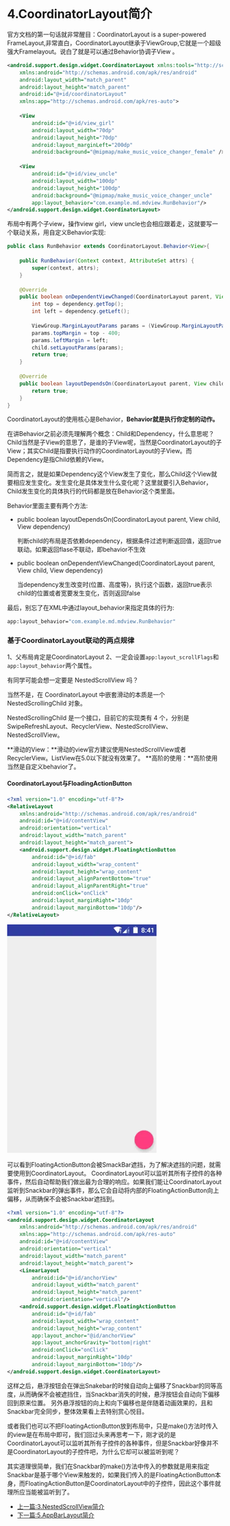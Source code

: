 # 4.CoordinatorLayout简介

官方文档的第一句话就非常醒目：CoordinatorLayout is a super-powered FrameLayout,非常直白，CoordinatorLayout继承于ViewGroup,它就是一个超级强大Framelayout。说白了就是可以通过Behavior协调子View 。

```xml
<android.support.design.widget.CoordinatorLayout xmlns:tools="http://schemas.android.com/tools"
    xmlns:android="http://schemas.android.com/apk/res/android"
    android:layout_width="match_parent"
    android:layout_height="match_parent"
    android:id="@+id/coordinatorLayout"
    xmlns:app="http://schemas.android.com/apk/res-auto">

    <View
        android:id="@+id/view_girl"
        android:layout_width="70dp"
        android:layout_height="70dp"
        android:layout_marginLeft="200dp"
        android:background="@mipmap/make_music_voice_changer_female" />

    <View
        android:id="@+id/view_uncle"
        android:layout_width="100dp"
        android:layout_height="100dp"
        android:background="@mipmap/make_music_voice_changer_uncle"
        app:layout_behavior="com.example.md.mdview.RunBehavior"/>
</android.support.design.widget.CoordinatorLayout>
```

布局中有两个子view，操作view girl，view uncle也会相应跟着走，这就要写一个联动关系，用自定义Behavior实现:  

```java
public class RunBehavior extends CoordinatorLayout.Behavior<View>{

    public RunBehavior(Context context, AttributeSet attrs) {
        super(context, attrs);
    }

    @Override
    public boolean onDependentViewChanged(CoordinatorLayout parent, View child, View dependency) {
        int top = dependency.getTop();
        int left = dependency.getLeft();

        ViewGroup.MarginLayoutParams params = (ViewGroup.MarginLayoutParams) child.getLayoutParams();
        params.topMargin = top - 400;
        params.leftMargin = left;
        child.setLayoutParams(params);
        return true;
    }

    @Override
    public boolean layoutDependsOn(CoordinatorLayout parent, View child, View dependency) {
        return true;
    }
}
```

CoordinatorLayout的使用核心是Behavior，**Behavior就是执行你定制的动作。**

在讲Behavior之前必须先理解两个概念：Child和Dependency，什么意思呢？Child当然是子View的意思了，是谁的子View呢，当然是CoordinatorLayout的子View；其实Child是指要执行动作的CoordinatorLayout的子View。而Dependency是指Child依赖的View。

简而言之，就是如果Dependency这个View发生了变化，那么Child这个View就要相应发生变化。发生变化是具体发生什么变化呢？这里就要引入Behavior，Child发生变化的具体执行的代码都是放在Behavior这个类里面。

Behavior里面主要有两个方法: 
- public boolean layoutDependsOn(CoordinatorLayout parent, View child, View dependency)

    判断child的布局是否依赖dependency，根据条件过滤判断返回值，返回true联动。如果返回flase不联动，即behavior不生效

- public boolean onDependentViewChanged(CoordinatorLayout parent, View child, View dependency)

    当dependency发生改变时(位置、高度等)，执行这个函数，返回true表示child的位置或者宽要发生变化，否则返回false

最后，别忘了在XML中通过layout_behavior来指定具体的行为: 

```bash
app:layout_behavior="com.example.md.mdview.RunBehavior"
```



### 基于CoordinatorLayout联动的两点规律
 1、父布局肯定是CoordinatorLayout
 2、一定会设置`app:layout_scrollFlags`和`app:layout_behavior`两个属性。

有同学可能会想一定要是 NestedScrollView 吗？ 

当然不是，在 CoordinatorLayout 中嵌套滑动的本质是一个 NestedScrollingChild 对象。 

NestedScrollingChild 是一个接口，目前它的实现类有 4 个，分别是SwipeRefreshLayout、RecyclerView、NestedScrollView、NestedScrollView。

 **滑动的View：**滑动的view官方建议使用NestedScrollView或者RecyclerView。ListView在5.0以下就没有效果了。
 **高阶的使用：**高阶使用当然是自定义behavior了。



#### CoordinatorLayout与FloadingActionButton

```xml
<?xml version="1.0" encoding="utf-8"?>
<RelativeLayout     
    xmlns:android="http://schemas.android.com/apk/res/android"
    android:id="@+id/contentView"
    android:orientation="vertical"     
    android:layout_width="match_parent"
    android:layout_height="match_parent">
    <android.support.design.widget.FloatingActionButton
        android:id="@+id/fab"
        android:layout_width="wrap_content"
        android:layout_height="wrap_content"
        android:layout_alignParentBottom="true"
        android:layout_alignParentRight="true"
        android:onClick="onClick"
        android:layout_marginRight="10dp"
        android:layout_marginBottom="10dp"/>
</RelativeLayout>
```



![Image](https://raw.githubusercontent.com/CharonChui/Pictures/master/smacker_floatingbutton.webp?raw=true)        

可以看到FloatingActionButton会被SmackBar遮挡，为了解决遮挡的问题，就需要使用到CoordinatorLayout。
CoordinatorLayout可以监听其所有子控件的各种事件，然后自动帮助我们做出最为合理的响应。如果我们能让CoordinatorLayout监听到Snackbar的弹出事件，那么它会自动将内部的FloatingActionButton向上偏移，从而确保不会被Snackbar遮挡到。

```xml
<?xml version="1.0" encoding="utf-8"?>
<android.support.design.widget.CoordinatorLayout 
    xmlns:android="http://schemas.android.com/apk/res/android"
    xmlns:app="http://schemas.android.com/apk/res-auto"
    android:id="@+id/contentView"
    android:orientation="vertical" 
    android:layout_width="match_parent"
    android:layout_height="match_parent">
    <LinearLayout
        android:id="@+id/anchorView"
        android:layout_width="match_parent"
        android:layout_height="match_parent"
        android:orientation="vertical"/>
    <android.support.design.widget.FloatingActionButton
        android:id="@+id/fab"
        android:layout_width="wrap_content"
        android:layout_height="wrap_content"
        app:layout_anchor="@id/anchorView"
        app:layout_anchorGravity="bottom|right"
        android:onClick="onClick"
        android:layout_marginRight="10dp"
        android:layout_marginBottom="10dp"/>
</android.support.design.widget.CoordinatorLayout>
```

这样之后，悬浮按钮会在弹出Snakebar的时候自动向上偏移了Snackbar的同等高度，从而确保不会被遮挡住，当Snackbar消失的时候，悬浮按钮会自动向下偏移回到原来位置。
另外悬浮按钮的向上和向下偏移也是伴随着动画效果的，且和Snackbar完全同步，整体效果看上去特别赏心悦目。

或者我们也可以不把FloatingActionButton放到布局中，只是make()方法时传入的view是在布局中即可，我们回过头来再思考一下，刚才说的是CoordinatorLayout可以监听其所有子控件的各种事件，但是Snackbar好像并不是CoordinatorLayout的子控件吧，为什么它却可以被监听到呢？

其实道理很简单，我们在Snackbar的make()方法中传入的参数就是用来指定Snackbar是基于哪个View来触发的，如果我们传入的是FloatingActionButton本身，而FloatingActionButton是CoordinatorLayout中的子控件，因此这个事件就理所应当能被监听到了。




- [上一篇:3.NestedScrollView简介](./Jetpack/ui/material/3.NestedScrollView%E7%AE%80%E4%BB%8B.md)         
- [下一篇:5.AppBarLayout简介](./Jetpack/ui/material/5.AppBarLayout%E7%AE%80%E4%BB%8B.md)


